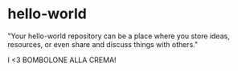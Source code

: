 # hello-world
"Your hello-world repository can be a place where you store ideas, resources, or even share and discuss things with others."

I <3 BOMBOLONE ALLA CREMA!

